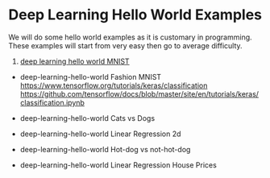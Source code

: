 # Deep Learning Hello World Examples

We will do some hello world examples as it is customary in programming.
These examples will start from very easy then go to average difficulty.


1. [deep learning hello world MNIST](hello-world-examples/deep-learning-hello-world-mnist.md)



- deep-learning-hello-world Fashion MNIST
https://www.tensorflow.org/tutorials/keras/classification
https://github.com/tensorflow/docs/blob/master/site/en/tutorials/keras/classification.ipynb

- deep-learning-hello-world Cats vs Dogs

- deep-learning-hello-world Linear Regression 2d

- deep-learning-hello-world Hot-dog vs not-hot-dog

- deep-learning-hello-world Linear Regression House Prices
